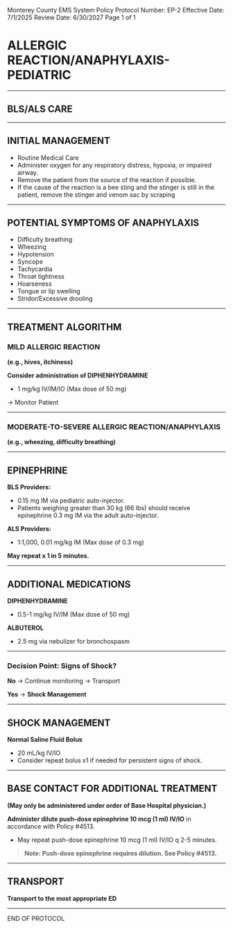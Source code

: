 Monterey County EMS System Policy
Protocol Number: EP-2
Effective Date: 7/1/2025
Review Date: 6/30/2027
Page 1 of 1

# ALLERGIC REACTION/ANAPHYLAXIS-PEDIATRIC

---

## BLS/ALS CARE

---

## INITIAL MANAGEMENT

- Routine Medical Care
- Administer oxygen for any respiratory distress, hypoxia, or impaired airway.
- Remove the patient from the source of the reaction if possible.
- If the cause of the reaction is a bee sting and the stinger is still in the patient, remove the stinger and venom sac by scraping

---

## POTENTIAL SYMPTOMS OF ANAPHYLAXIS

- Difficulty breathing
- Wheezing
- Hypotension
- Syncope
- Tachycardia
- Throat tightness
- Hoarseness
- Tongue or lip swelling
- Stridor/Excessive drooling

---

## TREATMENT ALGORITHM

### MILD ALLERGIC REACTION
**(e.g., hives, itchiness)**

**Consider administration of DIPHENHYDRAMINE**
- 1 mg/kg IV/IM/IO (Max dose of 50 mg)

→ Monitor Patient

---

### MODERATE-TO-SEVERE ALLERGIC REACTION/ANAPHYLAXIS
**(e.g., wheezing, difficulty breathing)**

---

## EPINEPHRINE

**BLS Providers:**
- 0.15 mg IM via pediatric auto-injector.
- Patients weighing greater than 30 kg (66 lbs) should receive epinephrine 0.3 mg IM via the adult auto-injector.

**ALS Providers:**
- 1:1,000, 0.01 mg/kg IM (Max dose of 0.3 mg)

**May repeat x 1 in 5 minutes.**

---

## ADDITIONAL MEDICATIONS

**DIPHENHYDRAMINE**
- 0.5-1 mg/kg IV/IM (Max dose of 50 mg)

**ALBUTEROL**
- 2.5 mg via nebulizer for bronchospasm

---

### Decision Point: Signs of Shock?

**No** → Continue monitoring → Transport

**Yes** → **Shock Management**

---

## SHOCK MANAGEMENT

**Normal Saline Fluid Bolus**
- 20 mL/kg IV/IO
- Consider repeat bolus x1 if needed for persistent signs of shock.

---

## BASE CONTACT FOR ADDITIONAL TREATMENT

**(May only be administered under order of Base Hospital physician.)**

**Administer dilute push-dose epinephrine 10 mcg (1 ml) IV/IO** in accordance with Policy #4513.

- May repeat push-dose epinephrine 10 mcg (1 ml) IV/IO q 2-5 minutes.

> **Note: Push-dose epinephrine requires dilution. See Policy #4513.**

---

## TRANSPORT

**Transport to the most appropriate ED**

---

END OF PROTOCOL

